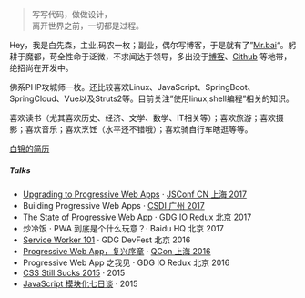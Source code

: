 > 写写代码，做做设计，  
> 离开世界之前，一切都是过程。

Hey，我是白先森，主业,码农一枚；副业，偶尔写博客，于是就有了”[Mr.bai](https://baixiansen.github.io)“。躬耕于魔都，苟全性命于泛微，不求闻达于领导，多出没于[博客](https://baixiansen.github.io)、[Github](https://baixiansen.github.io) 等地带，绝招尚在开发中。

佛系PHP攻城师一枚。还比较喜欢Linux、JavaScript、SpringBoot、SpringCloud、Vue以及Struts2等。目前关注”使用linux,shell编程”相关的知识。

喜欢读书（尤其喜欢历史、经济、文学、数学、IT相关等）；喜欢旅游；喜欢摄影；喜欢音乐；喜欢烹饪（水平还不错哦）；喜欢骑自行车瞎逛等等。

[白锦的简历](https://baixiansen.github.io/demo/aboutme/index.html)

##### Talks

- [Upgrading to Progressive Web Apps][9] · [JSConf CN 上海 2017](http://2017.jsconf.cn/)
- Building Progressive Web Apps · [CSDI 广州 2017](http://www.csdisummit.com/)
- The State of Progressive Web App · GDG IO Redux 北京 2017
- 炒冷饭 · PWA 到底是个什么玩意？· Baidu HQ 北京 2017
- [Service Worker 101][5] · GDG DevFest 北京 2016
- [Progressive Web App，复兴序章][4] · [QCon 上海 2016](http://2016.qconshanghai.com/presentation/3111)
- Progressive Web App 之我见 · GDG IO Redux 北京 2016
- [CSS Still Sucks 2015][2] · 2015
- [JavaScript 模块化七日谈][1] · 2015

[1]: //huangxuan.me/2015/07/09/js-module-7day/
[2]: //huangxuan.me/2015/12/28/css-sucks-2015/
[3]: //huangxuan.me/2016/06/05/pwa-in-my-pov/
[4]: //huangxuan.me/2016/10/20/pwa-qcon2016/
[5]: //huangxuan.me/2016/11/20/sw-101-gdgdf/
[6]: https://yanshuo.io/assets/player/?deck=58ac8598b123db0067292f92 "PWA Rehashing"
[7]: https://yanshuo.io/assets/player/?deck=593ad6fbfe88c2006a0a0d6d "The State of PWA"
[8]: https://yanshuo.io/assets/player/?deck=594d673d570c357d0698a950 "Building PWA"
[9]: //huangxuan.me/jsconfcn2017/
